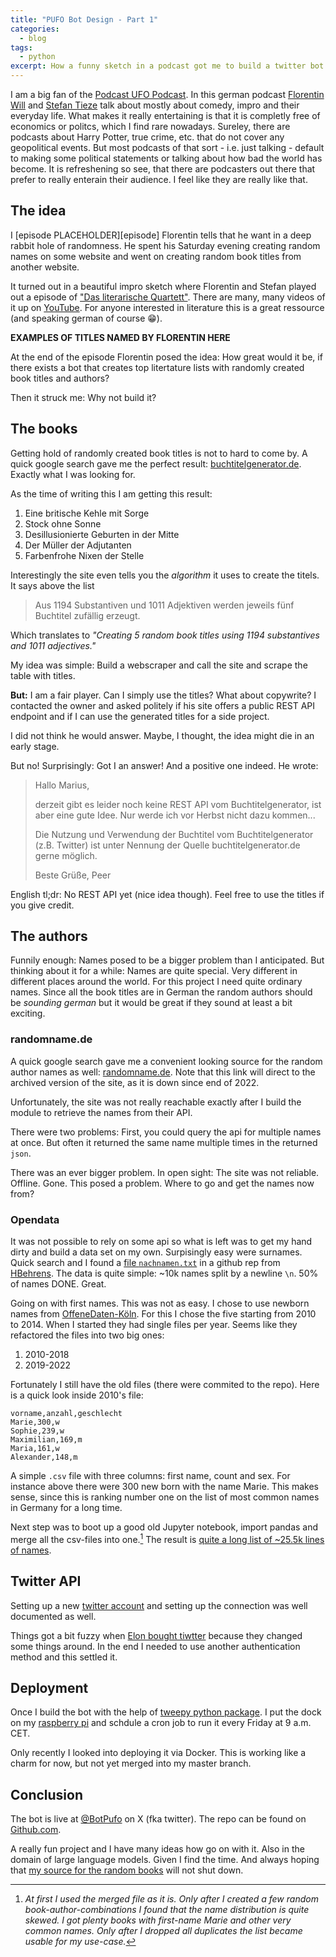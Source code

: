```yaml
---
title: "PUFO Bot Design - Part 1"
categories:
  - blog
tags:
  - python
excerpt: How a funny sketch in a podcast got me to build a twitter bot
---
```


I am a big fan of the [Podcast UFO Podcast][pufo-podcast].
In this german podcast [Florentin Will][florentin] and [Stefan Tieze][stefan] talk about mostly about comedy, impro and their everyday life.
What makes it really entertaining is that it is completly free of economics or politcs, which I find rare nowadays.
Sureley, there are podcasts about Harry Potter, true crime, etc. that do not cover any geopolitical events.
But most podcasts of that sort - i.e. just talking - default to making some political statements or talking about how bad the world has become.
It is refreshening so see, that there are podcasters out there that prefer to really enterain their audience.
I feel like they are really like that.

## The idea

I [episode PLACEHOLDER][episode] Florentin tells that he want in a deep rabbit hole of randomness.
He spent his Saturday evening creating random names on some website and went on creating random book titles from another website.

It turned out in a beautiful impro sketch where Florentin and Stefan played out a episode of ["Das literarische Quartett"][quartett-wiki]. There are many, many videos of it up on [YouTube][quartett-ty].
For anyone interested in literature this is a great ressource (and speaking german of course 😁).

**EXAMPLES OF TITLES NAMED BY FLORENTIN HERE**

At the end of the episode Florentin posed the idea: How great would it be, if there exists a bot that creates top litertature lists with randomly created book titles and authors?

Then it struck me: Why not build it?

## The books
Getting hold of randomly created book titles is not to hard to come by.
A quick google search gave me the perfect result: [buchtitelgenerator.de][buchtitel-generator].
Exactly what I was looking for.

As the time of writing this I am getting this result:

1. Eine britische Kehle mit Sorge
2. Stock ohne Sonne
3. Desillusionierte Geburten in der Mitte
4. Der Müller der Adjutanten
5. Farbenfrohe Nixen der Stelle

Interestingly the site even tells you the *algorithm* it uses to create the titels.
It says above the list

>Aus 1194 Substantiven und 1011 Adjektiven werden jeweils fünf Buchtitel zufällig erzeugt.

Which translates to *"Creating 5 random book titles using 1194 substantives and 1011 adjectives."*

My idea was simple: Build a webscraper and call the site and scrape the table with titles.

**But:** I am a fair player. Can I simply use the titles? What about copywrite?
I contacted the owner and asked politely if his site offers a public REST API endpoint and if I can use the generated titles for a side project.

I did not think he would answer. Maybe, I thought, the idea might die in an early stage.

But no! Surprisingly: Got I an answer! And a positive one indeed.
He wrote:

>Hallo Marius,
>
>derzeit gibt es leider noch keine REST API vom Buchtitelgenerator, ist aber eine gute Idee. Nur werde ich vor Herbst nicht dazu kommen...
>
>Die Nutzung und Verwendung der Buchtitel vom Buchtitelgenerator (z.B. Twitter) ist unter Nennung der Quelle buchtitelgenerator.de gerne möglich.
>
>Beste Grüße, Peer

English tl;dr: No REST API yet (nice idea though). Feel free to use the titles if you give credit.

## The authors

Funnily enough: Names posed to be a bigger problem than I anticipated.
But thinking about it for a while: Names are quite special.
Very different in different places around the world.
For this project I need quite ordinary names. Since all the book titles are in German the random authors should be *sounding german* but it would be great if they sound at least a bit exciting.

### randomname.de
<!-- First, I had a promising candiadate for the randomname source. -->
A quick google search gave me a convenient looking source for the random author names as well: [randomname.de][randomname]. Note that this link will direct to the archived version of the site, as it is down since end of 2022.

Unfortunately, the site was not really reachable exactly after I build the module to retrieve the names from their API.

There were two problems: First, you could query the api for multiple names at once. But often it returned the same name multiple times in the returned `json`. 

There was an ever bigger problem. In open sight: The site was not reliable. Offline. Gone. This posed a problem. Where to go and get the names now from?

### Opendata
It was not possible to rely on some api so what is left was to get my hand dirty and build a data set on my own. Surpisingly easy were surnames. Quick search and I found a [file `nachnamen.txt`][nachnamen-txt] in a github rep from [HBehrens][hbehrens]. The data is quite simple: ~10k names split by a newline `\n`.
50% of names DONE. Great.

Going on with first names. This was not as easy.
I chose to use newborn names from [OffeneDaten-Köln][offene-daten].
For this I chose the five starting from 2010 to 2014.
When I started they had single files per year. Seems like they refactored the files into two big ones:

1. 2010-2018
2. 2019-2022

Fortunately I still have the old files (there were commited to the repo). Here is a quick look inside 2010's file:

```csv
vorname,anzahl,geschlecht
Marie,300,w
Sophie,239,w
Maximilian,169,m
Maria,161,w
Alexander,148,m
```

A simple `.csv` file with three columns: first name, count and sex.
For instance above there were 300 new born with the name Marie. This  makes sense, since this is ranking number one on the list of most common names in Germany for a long time.

Next step was to boot up a good old Jupyter notebook, import pandas and merge all the csv-files into one.[^1]
The result is [quite a long list of ~25.5k lines of names][first-names-file].

[^1]: *At first I used the merged file as it is. Only after I created a few random book-author-combinations I found that the name distribution is quite skewed. I got plenty books with first-name Marie and other very common names. Only after I dropped all duplicates the list became usable for my use-case.*

## Twitter API

Setting up a new [twitter account][pufo-bot-twitter] and setting up the connection was well documented as well.

Things got a bit fuzzy when [Elon bought tiwtter][elon-twitter] because they changed some things around. In the end I needed to use another authentication method and this settled it.

## Deployment
Once I build the bot with the help of [tweepy python package][tweepy]. I put the dock on my [raspberry pi][raspberry-pi] and schdule a cron job to run it every Friday at 9 a.m. CET.

Only recently I looked into deploying it via Docker. This is working like a charm for now, but not yet merged into my master branch.

## Conclusion
The bot is live at [@BotPufo][pufo-bot-twitter] on X (fka twitter).
The repo can be found on [Github.com][pufo-bot-repo].

A really fun project and I have many ideas how go on with it. Also in the domain of large language models.
Given I find the time.
And always hoping that [my source for the random books][buchtitel-generator] will not shut down.


[buchtitel-generator]: https://buchtitelgenerator.de/generator/
[florentin]: https://de.wikipedia.org/wiki/Florentin_Will
[stefan]: https://de.wikipedia.org/wiki/Stefan_Titze
[pufo-podcast]: https://podcast-ufo.fail/
<!-- [episode]:  -->
[quartett-wiki]: https://de.wikipedia.org/wiki/Das_Literarische_Quartett
[quartett-ty]: https://www.youtube.com/results?search_query=literarische+quartett
[randomname]: https://web.archive.org/web/20230127135402/https://randomname.de/
[offenedaten-koeln]: https://offenedaten-koeln.de/
[nachnamen-txt]: https://github.com/HBehrens/phonet4n/blob/master/src/Tests/data/nachnamen.txt
[hbehrens]: https://github.com/HBehrens
[offene-daten]: https://offenedaten-koeln.de/dataset/vornamen
[first-names-file]: https://github.com/mjt91/pufo-twitter-bot/blob/main/src/pufo_twitter_bot/data/first-names-merged.csv
[elon-twitter]: https://www.nytimes.com/2022/10/27/technology/elon-musk-twitter-deal-complete.html
[pufo-bot-twitter]: https://twitter.com/BotPufo
[pufo-bot-repo]: https://github.com/mjt91/pufo-twitter-bot
[tweepy]: https://www.tweepy.org/
[raspberry-pi]: https://www.raspberrypi.com/products/raspberry-pi-4-model-b/
